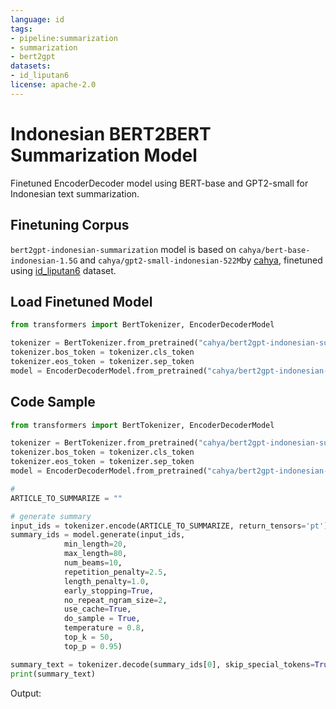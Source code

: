 ```yaml
---
language: id
tags:
- pipeline:summarization
- summarization
- bert2gpt
datasets:
- id_liputan6
license: apache-2.0
---
```


# Indonesian BERT2BERT Summarization Model

Finetuned EncoderDecoder model using BERT-base and GPT2-small for Indonesian text summarization.

## Finetuning Corpus

`bert2gpt-indonesian-summarization` model is based on `cahya/bert-base-indonesian-1.5G` and `cahya/gpt2-small-indonesian-522M`by [cahya](https://huggingface.co/cahya), finetuned using [id_liputan6](https://huggingface.co/datasets/id_liputan6) dataset.

## Load Finetuned Model

```python
from transformers import BertTokenizer, EncoderDecoderModel

tokenizer = BertTokenizer.from_pretrained("cahya/bert2gpt-indonesian-summarization")
tokenizer.bos_token = tokenizer.cls_token
tokenizer.eos_token = tokenizer.sep_token
model = EncoderDecoderModel.from_pretrained("cahya/bert2gpt-indonesian-summarization")
```

## Code Sample

```python
from transformers import BertTokenizer, EncoderDecoderModel

tokenizer = BertTokenizer.from_pretrained("cahya/bert2gpt-indonesian-summarization")
tokenizer.bos_token = tokenizer.cls_token
tokenizer.eos_token = tokenizer.sep_token
model = EncoderDecoderModel.from_pretrained("cahya/bert2gpt-indonesian-summarization")

# 
ARTICLE_TO_SUMMARIZE = ""

# generate summary
input_ids = tokenizer.encode(ARTICLE_TO_SUMMARIZE, return_tensors='pt')
summary_ids = model.generate(input_ids,
            min_length=20,
            max_length=80, 
            num_beams=10,
            repetition_penalty=2.5, 
            length_penalty=1.0, 
            early_stopping=True,
            no_repeat_ngram_size=2,
            use_cache=True,
            do_sample = True,
            temperature = 0.8,
            top_k = 50,
            top_p = 0.95)

summary_text = tokenizer.decode(summary_ids[0], skip_special_tokens=True)
print(summary_text)
```

Output:

```

```

